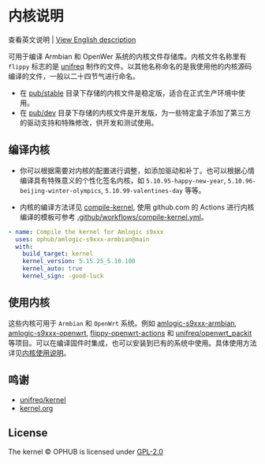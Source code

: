 # 内核说明

查看英文说明 | [View English description](README.md)

可用于编译 Armbian 和 OpenWer 系统的内核文件存储库。内核文件名称里有 `flippy` 标志的是 [unifreq](https://github.com/unifreq) 制作的文件。以其他名称命名的是我使用他的内核源码编译的文件，一般以二十四节气进行命名。

- 在 [pub/stable](pub/stable) 目录下存储的内核文件是稳定版，适合在正式生产环境中使用。
- 在 [pub/dev](pub/dev) 目录下存储的内核文件是开发版，为一些特定盒子添加了第三方的驱动支持和特殊修改，供开发和测试使用。

## 编译内核

- 你可以根据需要对内核的配置进行调整，如添加驱动和补丁。也可以根据心情编译具有特殊意义的个性化签名内核，如 `5.10.95-happy-new-year`, `5.10.96-beijing-winter-olympics`, `5.10.99-valentines-day` 等等。

- 内核的编译方法详见 [compile-kernel](https://github.com/ophub/amlogic-s9xxx-armbian/tree/main/compile-kernel), 使用 github.com 的 Actions 进行内核编译的模板可参考 [.github/workflows/compile-kernel.yml](https://github.com/ophub/amlogic-s9xxx-openwrt/blob/main/.github/workflows/compile-kernel.yml)。

```yaml
- name: Compile the kernel for Amlogic s9xxx
  uses: ophub/amlogic-s9xxx-armbian@main
  with:
    build_target: kernel
    kernel_version: 5.15.25_5.10.100
    kernel_auto: true
    kernel_sign: -good-luck
```

## 使用内核

这些内核可用于 `Armbian` 和 `OpenWrt` 系统。例如 [amlogic-s9xxx-armbian](https://github.com/ophub/amlogic-s9xxx-armbian), [amlogic-s9xxx-openwrt](https://github.com/ophub/amlogic-s9xxx-openwrt), [flippy-openwrt-actions](https://github.com/ophub/flippy-openwrt-actions) 和 [unifreq/openwrt_packit](https://github.com/unifreq/openwrt_packit) 等项目。可以在编译固件时集成，也可以安装到已有的系统中使用。具体使用方法详见[内核使用说明](https://github.com/ophub/amlogic-s9xxx-armbian/blob/main/compile-kernel/README.cn.md#内核使用说明)。

## 鸣谢

- [unifreq/kernel](https://github.com/unifreq)
- [kernel.org](https://kernel.org)

## License

The kernel © OPHUB is licensed under [GPL-2.0](https://github.com/ophub/kernel/blob/main/LICENSE)
